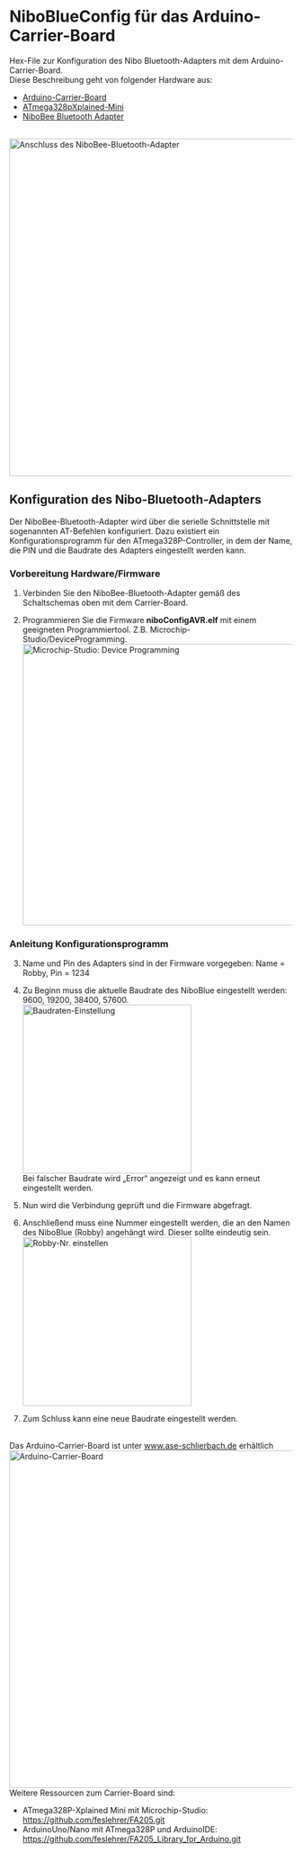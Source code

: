 # NiboBlueConfig für das Arduino-Carrier-Board
Hex-File zur Konfiguration des Nibo Bluetooth-Adapters mit dem Arduino-Carrier-Board.
<br>Diese Beschreibung geht von folgender Hardware aus:
- <a href="https://ase-schlierbach.de">Arduino-Carrier-Board </a>
- <a href="https://ase-schlierbach.de/produkt/atmel-studio/">ATmega328pXplained-Mini</a>
- <a href="https://www.reichelt.de/bluetooth-modul-fuer-nibobee-nibo-bee-blue-p129272.html?&nbc=1&trstct=lsbght_sldr::91023">NiboBee Bluetooth Adapter</a>

<br><img src="https://github.com/feslehrer/NiboBlueConfig_for_ArduinoCarrierBoard/assets/24614659/21ef073d-c8ab-4bad-b23e-c3f9dcc63723" alt="Anschluss des NiboBee-Bluetooth-Adapter" width="600">

## Konfiguration des Nibo-Bluetooth-Adapters

Der NiboBee-Bluetooth-Adapter wird über die serielle Schnittstelle mit sogenannten AT-Befehlen konfiguriert. Dazu existiert ein Konfigurationsprogramm  für den ATmega328P-Controller, in dem der Name, die PIN und die Baudrate des Adapters eingestellt werden kann. 
### Vorbereitung Hardware/Firmware
1.	Verbinden Sie den NiboBee-Bluetooth-Adapter gemäß des Schaltschemas oben mit dem Carrier-Board.

2.	Programmieren Sie die Firmware **niboConfigAVR.elf** mit einem geeigneten Programmiertool. Z.B. Microchip-Studio/DeviceProgramming. 
<br><t><img src="https://github.com/feslehrer/NiboBlueConfig_for_ArduinoCarrierBoard/assets/24614659/85b13a33-4f7d-408b-80d8-36e6db6d7200" alt="Microchip-Studio: Device Programming" width="500">

### Anleitung Konfigurationsprogramm
3.	Name und Pin des Adapters sind in der Firmware vorgegeben: Name = Robby, Pin = 1234

4.	Zu Beginn muss die aktuelle Baudrate des NiboBlue eingestellt werden: 9600, 19200, 38400, 57600. 
<t><img src="https://github.com/feslehrer/NiboBlueConfig_for_ArduinoCarrierBoard/assets/24614659/51ad9f2d-c4b5-4f66-aff2-4c88e22559fe" alt="Baudraten-Einstellung" width="300">
<br>Bei falscher Baudrate wird „Error“ angezeigt und es kann erneut eingestellt werden.

5.	Nun wird die Verbindung geprüft und die Firmware abgefragt.

6.	Anschließend muss eine Nummer eingestellt werden, die an den Namen des NiboBlue (Robby) angehängt wird. Dieser sollte eindeutig sein.
<br><t><img src="https://github.com/feslehrer/NiboBlueConfig_for_ArduinoCarrierBoard/assets/24614659/65a58bee-b0c8-443d-9368-e3a264cae643" alt="Robby-Nr. einstellen" width="300">

7.	Zum Schluss kann eine neue Baudrate eingestellt werden.

<br>Das Arduino-Carrier-Board ist unter www.ase-schlierbach.de erhältlich
<br><img src="https://user-images.githubusercontent.com/24614659/236320998-94544814-81e8-421b-9627-0c5e2c16ead0.png" alt="Arduino-Carrier-Board" width="600">
<br>Weitere Ressourcen zum Carrier-Board sind:
+ ATmega328P-Xplained Mini mit Microchip-Studio: https://github.com/feslehrer/FA205.git
+ ArduinoUno/Nano mit ATmega328P und ArduinoIDE: https://github.com/feslehrer/FA205_Library_for_Arduino.git
